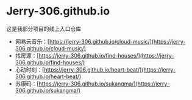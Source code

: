 # Jerry-306.github.io
这是我部分项目的线上入口仓库

+ 网易云音乐：[https://jerry-306.github.io/cloud-music/](https://jerry-306.github.io/cloud-music/)
+ 找房源：[https://jerry-306.github.io/find-houses/](https://jerry-306.github.io/find-houses/)
+ 心动时刻：[https://jerry-306.github.io/heart-beat/](https://jerry-306.github.io/heart-beat/)
+ 苏康码：[https://jerry-306.github.io/sukangma/](https://jerry-306.github.io/sukangma/)
